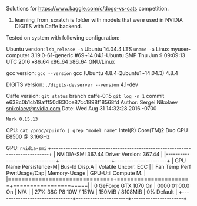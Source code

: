 Solutions for https://www.kaggle.com/c/dogs-vs-cats competition.

1. learning_from_scratch is folder with models that were used in NVIDIA DIGITS with Caffe backend.


Tested on system with following configuration:

Ubuntu version:
`lsb_release -a`
Ubuntu 14.04.4 LTS
`uname -a`
Linux myuser-computer 3.19.0-61-generic #69~14.04.1-Ubuntu SMP Thu Jun 9 09:09:13 UTC 2016 x86_64 x86_64 x86_64 GNU/Linux

gcc version:
`gcc --version`
gcc (Ubuntu 4.8.4-2ubuntu1~14.04.3) 4.8.4

DIGITS version:
`./digits-devserver --version`
4.1-dev

Caffe version:
`git status`
branch caffe-0.15
`git log -n 1`
commit e638c0b1cb19afff50d830ce87cc1898f18568fd
Author: Sergei Nikolaev <snikolaev@nvidia.com>
Date:   Wed Aug 31 14:32:28 2016 -0700

    Mark 0.15.13

CPU:
`cat /proc/cpuinfo | grep "model name"`
Intel(R) Core(TM)2 Duo CPU     E8500  @ 3.16GHz

GPU:
`nvidia-smi`
+-----------------------------------------------------------------------------+
| NVIDIA-SMI 367.44                 Driver Version: 367.44                    |
|-------------------------------+----------------------+----------------------+
| GPU  Name        Persistence-M| Bus-Id        Disp.A | Volatile Uncorr. ECC |
| Fan  Temp  Perf  Pwr:Usage/Cap|         Memory-Usage | GPU-Util  Compute M. |
|===============================+======================+======================|
|   0  GeForce GTX 1070    On   | 0000:01:00.0      On |                  N/A |
| 27%   38C    P8    10W / 151W |    150MiB /  8108MiB |      0%      Default |
+-------------------------------+----------------------+----------------------+




